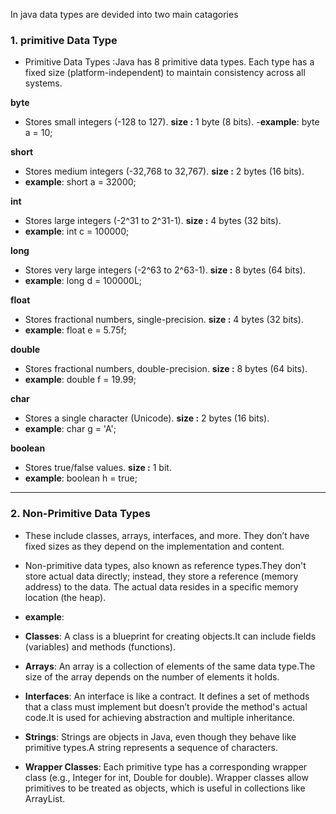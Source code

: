 In java data types are devided into two main catagories
### **1. primitive Data Type**
- Primitive Data Types :Java has 8 primitive data types. Each type has a fixed size (platform-independent) to 
  maintain consistency across all systems.

**byte**             
- Stores small integers (-128 to 127). **size :** 1 byte (8 bits).
-**example**: byte a = 10;

**short**
- Stores medium integers (-32,768 to 32,767). **size :** 2 bytes (16 bits).
- **example**: short a = 32000;

**int**
- Stores large integers (-2^31 to 2^31-1). **size :** 	4 bytes (32 bits).
- **example**: int c = 100000;

**long**
-	Stores very large integers (-2^63 to 2^63-1). **size :** 	8 bytes (64 bits).
-	**example**: long d = 100000L;

**float**
- Stores fractional numbers, single-precision. **size :** 	4 bytes (32 bits).
-	**example**: float e = 5.75f;

**double**
- Stores fractional numbers, double-precision. **size :** 	8 bytes (64 bits).
- **example**: double f = 19.99;

**char**  
- Stores a single character (Unicode). **size :**  2 bytes (16 bits).
- **example**: char g = 'A';

**boolean** 
- Stores true/false values. **size :** 1 bit.
- **example**: boolean h = true;

---

### **2. Non-Primitive Data Types**
- These include classes, arrays, interfaces, and more. They don’t have fixed sizes as they depend on the 
  implementation and content.
- Non-primitive data types, also known as reference types.They don't store actual data directly; instead, they 
  store a reference (memory address) to the data. The actual data resides in a specific memory location (the 
  heap).
  
- **example**:
- **Classes**: A class is a blueprint for creating objects.It can include fields (variables) and methods 
  (functions).
  
- **Arrays**: An array is a collection of elements of the same data type.The size of the array depends on the 
  number of elements it holds.
  
- **Interfaces**: An interface is like a contract. It defines a set of methods that a class must implement but 
  doesn’t provide the method's actual code.It is used for achieving abstraction and multiple inheritance.
  
- **Strings**: Strings are objects in Java, even though they behave like primitive types.A string represents a 
  sequence of characters.
  
- **Wrapper Classes**: Each primitive type has a corresponding wrapper class (e.g., Integer for int, Double for 
  double). Wrapper classes allow primitives to be treated as objects, which is useful in collections like 
  ArrayList.
